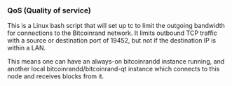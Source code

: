 ### QoS (Quality of service) ###

This is a Linux bash script that will set up tc to limit the outgoing bandwidth for connections to the Bitcoinrand network. It limits outbound TCP traffic with a source or destination port of 19452, but not if the destination IP is within a LAN.

This means one can have an always-on bitcoinrandd instance running, and another local bitcoinrandd/bitcoinrand-qt instance which connects to this node and receives blocks from it.
